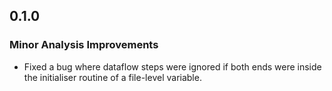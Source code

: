 ## 0.1.0

### Minor Analysis Improvements

* Fixed a bug where dataflow steps were ignored if both ends were inside the initialiser routine of a file-level variable.
